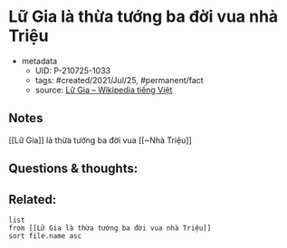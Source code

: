 # Lữ Gia là thừa tướng ba đời vua nhà Triệu

- metadata
	- UID: P-210725-1033
	- tags: #created/2021/Jul/25, #permanent/fact 
	- source: [Lữ Gia – Wikipedia tiếng Việt](https://vi.wikipedia.org/wiki/L%E1%BB%AF_Gia)

## Notes
[[Lữ Gia]] là thừa tướng ba đời vua [[~Nhà Triệu]]

## Questions & thoughts:

## Related:
```dataview
list
from [[Lữ Gia là thừa tướng ba đời vua nhà Triệu]]
sort file.name asc
```
